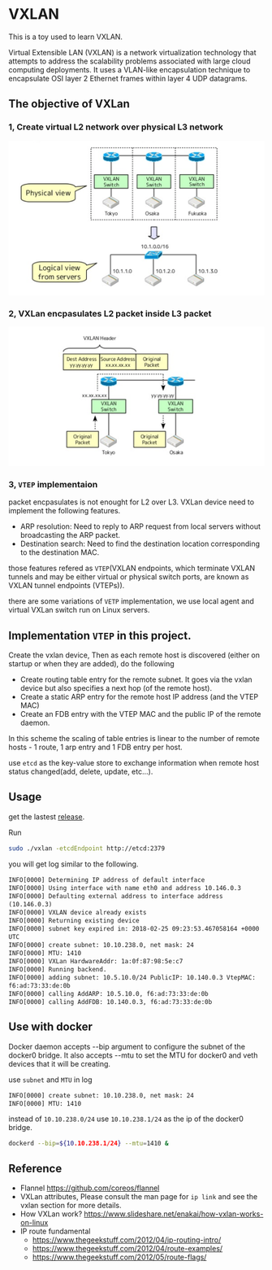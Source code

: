 # VXLAN

This is a toy used to learn VXLAN.

Virtual Extensible LAN (VXLAN) is a network virtualization technology that attempts to address the scalability problems associated with large cloud computing deployments. It uses a VLAN-like encapsulation technique to encapsulate OSI layer 2 Ethernet frames within layer 4 UDP datagrams.

## The objective of VXLan

### 1, Create virtual L2 network over physical L3 network
![](./vxlan_overview.png)

### 2, VXLan encpasulates L2 packet inside L3 packet
![](./encapsulates.png)

### 3, `VTEP` implementaion

packet encpasulates is not enought for L2 over L3. VXLan device need to implement the following features.
- ARP resolution: Need to reply to ARP request from local servers without broadcasting the ARP packet.
- Destination search: Need to find the destination location corresponding to the destination MAC.

those features refered as `VTEP`(VXLAN endpoints, which terminate VXLAN tunnels and may be either virtual or physical switch ports, are known as VXLAN tunnel endpoints (VTEPs)).

there are some variations of `VETP` implementation, we use local agent and virtual VXLan switch run on Linux servers.

## Implementation `VTEP` in this project.

Create the vxlan device, Then as each remote host is discovered (either on startup or when they are added), do the following

- Create routing table entry for the remote subnet. It goes via the vxlan device but also specifies a next hop (of the remote host).
- Create a static ARP entry for the remote host IP address (and the VTEP MAC)
- Create an FDB entry with the VTEP MAC and the public IP of the remote daemon.

In this scheme the scaling of table entries is linear to the number of remote hosts - 1 route, 1 arp entry and 1 FDB entry per host.

use `etcd` as the key-value store to exchange information when remote host status changed(add, delete, update, etc...).

## Usage 

get the lastest [release](https://github.com/cssivision/vxlan/releases).

Run
```sh
sudo ./vxlan -etcdEndpoint http://etcd:2379
```

you will get log similar to the following.
```
INFO[0000] Determining IP address of default interface
INFO[0000] Using interface with name eth0 and address 10.146.0.3
INFO[0000] Defaulting external address to interface address (10.146.0.3)
INFO[0000] VXLAN device already exists
INFO[0000] Returning existing device
INFO[0000] subnet key expired in: 2018-02-25 09:23:53.467058164 +0000 UTC
INFO[0000] create subnet: 10.10.238.0, net mask: 24
INFO[0000] MTU: 1410
INFO[0000] VXLan HardwareAddr: 1a:0f:87:98:5e:c7
INFO[0000] Running backend.
INFO[0000] adding subnet: 10.5.10.0/24 PublicIP: 10.140.0.3 VtepMAC: f6:ad:73:33:de:0b
INFO[0000] calling AddARP: 10.5.10.0, f6:ad:73:33:de:0b
INFO[0000] calling AddFDB: 10.140.0.3, f6:ad:73:33:de:0b
``` 

## Use with docker
Docker daemon accepts --bip argument to configure the subnet of the docker0 bridge. It also accepts --mtu to set the MTU for docker0 and veth devices that it will be creating.

use `subnet` and `MTU` in log
```
INFO[0000] create subnet: 10.10.238.0, net mask: 24
INFO[0000] MTU: 1410
```
instead of `10.10.238.0/24` use `10.10.238.1/24` as the ip of the docker0 bridge.
```sh
dockerd --bip=${10.10.238.1/24} --mtu=1410 &
```

## Reference
- Flannel https://github.com/coreos/flannel
- VXLan attributes, Please consult the man page for `ip link` and see the vxlan section for more details.
- How VXLan work? https://www.slideshare.net/enakai/how-vxlan-works-on-linux
- IP route fundamental
    - https://www.thegeekstuff.com/2012/04/ip-routing-intro/
    - https://www.thegeekstuff.com/2012/04/route-examples/
    - https://www.thegeekstuff.com/2012/05/route-flags/
